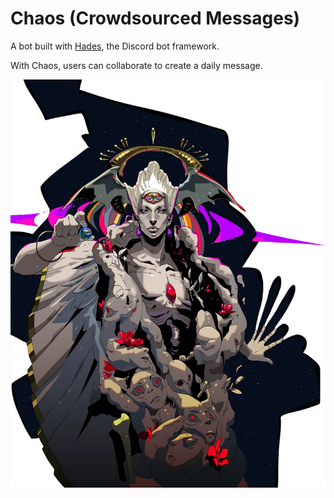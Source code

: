 # Chaos (Crowdsourced Messages)

A bot built with [Hades](https://github.com/hades-ts/hades), the Discord bot framework.

With Chaos, users can collaborate to create a daily message.

<p align="center">

![chaos.png](../../../../../bots/chaos/chaos.png)

</p>
